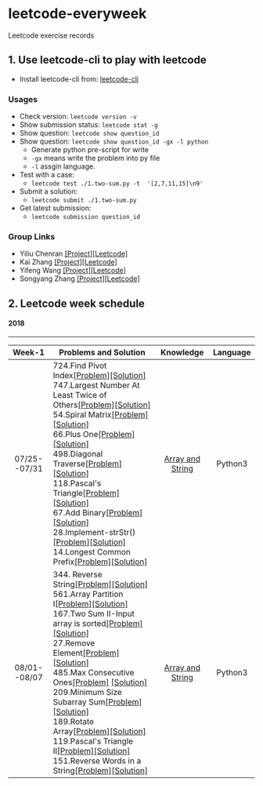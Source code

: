 # leetcode-everyweek
Leetcode exercise records


## 1. Use leetcode-cli to play with leetcode
- Install leetcode-cli from: [leetcode-cli](https://github.com/skygragon/leetcode-cli.git)
###  Usages
- Check version: `leetcode version -v`
- Show submission status: `leetcode stat -g` 
- Show question: `leetcode show question_id`
- Show question: `leetcode show question_id -gx -l python`
    - Generate python pre-script for write
    - `-gx` means write the problem into py file
    - `-l` assgin  language.
- Test with a case:
    - `leetcode test ./1.two-sum.py -t  '[2,7,11,15]\n9'`
- Submit a solution:
    - `leetcode submit ./1.two-sum.py`
- Get latest submission:
    - `leetcode submission question_id`
### Group Links
- Yiliu Chenran [[Project]](https://github.com/CRYL/leetcode-everyweek)[[Leetcode]](https://leetcode.com/cryl/)
- Kai Zhang [[Project]](https://github.com/nkai141119/leetcode-everyweek)[[Leetcode]](https://leetcode.com/nkai/)
- Yifeng Wang [[Project]]()[[Leetcode]](https://leetcode.com/yifengw/)
- Songyang Zhang [[Project]]()[[Leetcode]](https://leetcode.com/zsytony/)
## 2. Leetcode week schedule

#### 2018 
----------------
|Week-1 | Problems and Solution | Knowledge | Language|
|:----:| ------ |:------:|:---------:| 
|07/25--07/31|724.Find Pivot Index[[Problem]](https://leetcode.com/problems/find-pivot-index/description/)[[Solution]]()<br> 747.Largest Number At Least Twice of Others[[Problem]](https://leetcode.com/problems/largest-number-at-least-twice-of-others/description/)[[Solution]]()<br> 54.Spiral Matrix[[Problem]](https://leetcode.com/problems/spiral-matrix/description/) [[Solution]](./Python3/54.spiral-matrix.python3.md)<br> 66.Plus One[[Problem]](https://leetcode.com/problems/plus-one/description/)[[Solution]](./Python3/66.plus-one.python3.md) <br> 498.Diagonal Traverse[[Problem]](https://leetcode.com/problems/diagonal-traverse/description/) [[Solution]]()<br> 118.Pascal's Triangle[[Problem]](https://leetcode.com/problems/pascals-triangle/description/)[[Solution]](./Python3/118.pascals-triangle.python3.md)<br> 67.Add Binary[[Problem]](https://leetcode.com/problems/add-binary)[[Solution]](./Python3/67.add-binary.python3.md)<br> 28.Implement-strStr()[[Problem]](https://leetcode.com/problems/implement-strstr)[[Solution]](./Python3/28.implement-strstr.python3.md)<br> 14.Longest Common Prefix[[Problem]](https://leetcode.com/problems/longest-common-prefix)[[Solution]](./Python3/14.longest-common-prefix.python3.md) |[Array and String](https://leetcode.com/explore/learn/card/array-and-string/) |Python3|
|08/01--08/07|344. Reverse String[[Problem]](https://leetcode.com/problems/reverse-string/description/)[[Solution]](./Python3/344.reverse-string.python3.md)<br> 561.Array Partition I[[Problem]](https://leetcode.com/problems/array-partition-i)[[Solution]](./Python3/561.array-partition-i.python3.md)<br> 167.Two Sum II-Input array is sorted[[Problem]](https://leetcode.com/problems/two-sum-ii-input-array-is-sorted/) [[Solution]](./Python3/167.two-sum-ii-input-array-is-sorted.python3.md) <br>27.Remove Element[[Problem]](https://leetcode.com/problems/remove-element)[[Solution]](./Python3/27.remove-element.python3.md) <br> 485.Max Consecutive Ones[[Problem]](https://leetcode.com/problems/max-consecutive-ones) [[Solution]]()<br> 209.Minimum Size Subarray Sum[[Problem]](https://leetcode.com/problems/minimum-size-subarray-sum)[[Solution]](./Python3/)<br>189.Rotate Array[[Problem]](https://leetcode.com/problems/rotate-array)[[Solution]](./Python3/)<br> 119.Pascal's Triangle II[[Problem]](https://leetcode.com/problems/pascals-triangle-ii)[[Solution]](./Python3/)<br> 151.Reverse Words in a String[[Problem]](https://leetcode.com/problems/reverse-words-in-a-string)[[Solution]](./Python3/) |[Array and String](https://leetcode.com/explore/learn/card/array-and-string/) |Python3|
